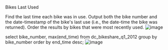 Bikes Last Used

Find the last time each bike was in use. Output both the bike number and the date-timestamp of the bike's last use (i.e., the date-time the bike was returned). Order the results by bikes that were most recently used.
![image](https://user-images.githubusercontent.com/50389985/229297068-65f45cf5-8eb6-4d28-95db-81bc865ee33d.png)


select bike_number, max(end_time)
from dc_bikeshare_q1_2012
group by bike_number
order by end_time desc;
![image](https://user-images.githubusercontent.com/50389985/229297086-1ef12259-c085-4ed4-9f31-5b7b3ae499b3.png)

